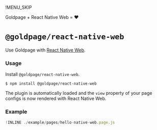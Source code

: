 !MENU_SKIP

Goldpage + React Native Web = :heart:

# `@goldpage/react-native-web`

Use Goldpage with [React Native Web](https://github.com/necolas/react-native-web).

### Usage

Install `@goldpage/react-native-web`.

~~~shell
$ npm install @goldpage/react-native-web
~~~

The plugin is automatically loaded and
the `view` property of your page configs is now rendered with React Native Web.

### Example

~~~js
!INLINE ./example/pages/hello-native-web.page.js
~~~
